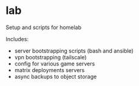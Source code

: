 # lab
Setup and scripts for homelab

Includes:

- server bootstrapping scripts (bash and ansible)
- vpn bootstrapping (tailscale)
- config for various game servers
- matrix deployments servers
- async backups to object storage

